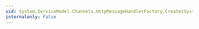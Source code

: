 ```yaml
---
uid: System.ServiceModel.Channels.HttpMessageHandlerFactory.Create(System.Net.Http.HttpMessageHandler)
internalonly: False
---
```


